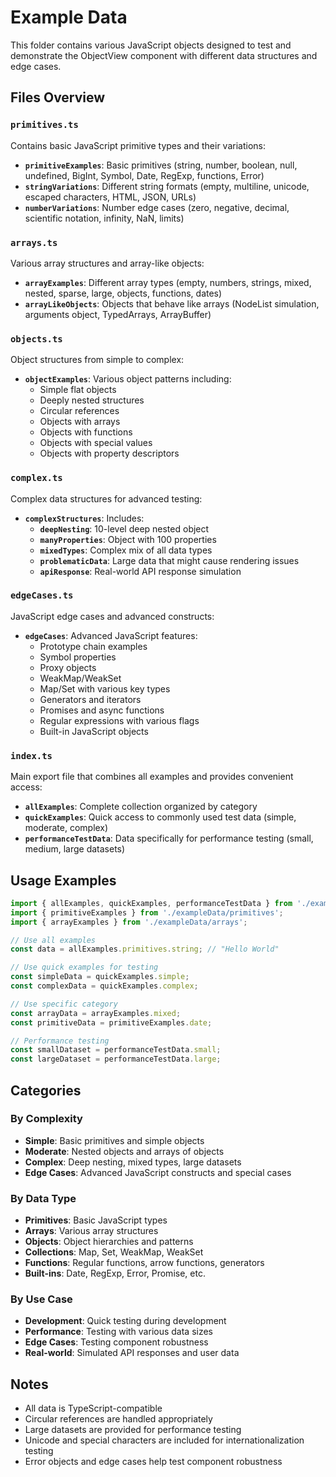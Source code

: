 # Example Data

This folder contains various JavaScript objects designed to test and demonstrate the ObjectView component with different data structures and edge cases.

## Files Overview

### `primitives.ts`
Contains basic JavaScript primitive types and their variations:
- **`primitiveExamples`**: Basic primitives (string, number, boolean, null, undefined, BigInt, Symbol, Date, RegExp, functions, Error)
- **`stringVariations`**: Different string formats (empty, multiline, unicode, escaped characters, HTML, JSON, URLs)
- **`numberVariations`**: Number edge cases (zero, negative, decimal, scientific notation, infinity, NaN, limits)

### `arrays.ts`
Various array structures and array-like objects:
- **`arrayExamples`**: Different array types (empty, numbers, strings, mixed, nested, sparse, large, objects, functions, dates)
- **`arrayLikeObjects`**: Objects that behave like arrays (NodeList simulation, arguments object, TypedArrays, ArrayBuffer)

### `objects.ts`
Object structures from simple to complex:
- **`objectExamples`**: Various object patterns including:
  - Simple flat objects
  - Deeply nested structures
  - Circular references
  - Objects with arrays
  - Objects with functions
  - Objects with special values
  - Objects with property descriptors

### `complex.ts`
Complex data structures for advanced testing:
- **`complexStructures`**: Includes:
  - **`deepNesting`**: 10-level deep nested object
  - **`manyProperties`**: Object with 100 properties
  - **`mixedTypes`**: Complex mix of all data types
  - **`problematicData`**: Large data that might cause rendering issues
  - **`apiResponse`**: Real-world API response simulation

### `edgeCases.ts`
JavaScript edge cases and advanced constructs:
- **`edgeCases`**: Advanced JavaScript features:
  - Prototype chain examples
  - Symbol properties
  - Proxy objects
  - WeakMap/WeakSet
  - Map/Set with various key types
  - Generators and iterators
  - Promises and async functions
  - Regular expressions with various flags
  - Built-in JavaScript objects

### `index.ts`
Main export file that combines all examples and provides convenient access:
- **`allExamples`**: Complete collection organized by category
- **`quickExamples`**: Quick access to commonly used test data (simple, moderate, complex)
- **`performanceTestData`**: Data specifically for performance testing (small, medium, large datasets)

## Usage Examples

```typescript
import { allExamples, quickExamples, performanceTestData } from './exampleData';
import { primitiveExamples } from './exampleData/primitives';
import { arrayExamples } from './exampleData/arrays';

// Use all examples
const data = allExamples.primitives.string; // "Hello World"

// Use quick examples for testing
const simpleData = quickExamples.simple;
const complexData = quickExamples.complex;

// Use specific category
const arrayData = arrayExamples.mixed;
const primitiveData = primitiveExamples.date;

// Performance testing
const smallDataset = performanceTestData.small;
const largeDataset = performanceTestData.large;
```

## Categories

### By Complexity
- **Simple**: Basic primitives and simple objects
- **Moderate**: Nested objects and arrays of objects
- **Complex**: Deep nesting, mixed types, large datasets
- **Edge Cases**: Advanced JavaScript constructs and special cases

### By Data Type
- **Primitives**: Basic JavaScript types
- **Arrays**: Various array structures
- **Objects**: Object hierarchies and patterns
- **Collections**: Map, Set, WeakMap, WeakSet
- **Functions**: Regular functions, arrow functions, generators
- **Built-ins**: Date, RegExp, Error, Promise, etc.

### By Use Case
- **Development**: Quick testing during development
- **Performance**: Testing with various data sizes
- **Edge Cases**: Testing component robustness
- **Real-world**: Simulated API responses and user data

## Notes

- All data is TypeScript-compatible
- Circular references are handled appropriately
- Large datasets are provided for performance testing
- Unicode and special characters are included for internationalization testing
- Error objects and edge cases help test component robustness
